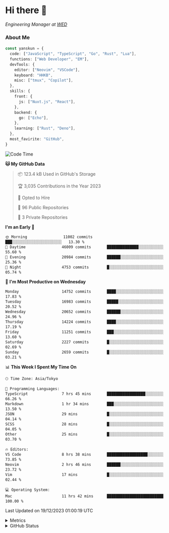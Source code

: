 # Hi there&nbsp;:wave:

<!-- ![Alt text](https://spotify-recently-played-readme.vercel.app/api?user=31kynbuubkiu3r4qh4hjuaglhfay) -->

_Engineering Manager at [WED](https://github.com/wedinc)_

### About Me

```ts
const yanskun = {
  code: ["JavaScript", "TypeScript", "Go", "Rust", "Lua"],
  functions: ["Web Developer", "EM"],
  devTools: {
    editor: ["Neovim", "VSCode"],
    keyboard: "HHKB",
    misc: ["tmux", "Copilot"],
  },
  skills: {
    front: {
      js: ["Nuxt.js", "React"],
    },
    backend: {
      go: ["Echo"],
    },
    learning: ["Rust", "Deno"],
  },
  most_favirite: "GitHub",
}
```

<!--START_SECTION:waka-->
![Code Time](http://img.shields.io/badge/Code%20Time-632%20hrs%2011%20mins-blue)

**🐱 My GitHub Data** 

> 📦 123.4 kB Used in GitHub's Storage 
 > 
> 🏆 3,035 Contributions in the Year 2023
 > 
> 💼 Opted to Hire
 > 
> 📜 96 Public Repositories 
 > 
> 🔑 3 Private Repositories 
 > 
**I'm an Early 🐤** 

```text
🌞 Morning                11002 commits       ███░░░░░░░░░░░░░░░░░░░░░░   13.30 % 
🌆 Daytime                46009 commits       ██████████████░░░░░░░░░░░   55.60 % 
🌃 Evening                20984 commits       ██████░░░░░░░░░░░░░░░░░░░   25.36 % 
🌙 Night                  4753 commits        █░░░░░░░░░░░░░░░░░░░░░░░░   05.74 % 
```
📅 **I'm Most Productive on Wednesday** 

```text
Monday                   14752 commits       ████░░░░░░░░░░░░░░░░░░░░░   17.83 % 
Tuesday                  16983 commits       █████░░░░░░░░░░░░░░░░░░░░   20.52 % 
Wednesday                20652 commits       ██████░░░░░░░░░░░░░░░░░░░   24.96 % 
Thursday                 14224 commits       ████░░░░░░░░░░░░░░░░░░░░░   17.19 % 
Friday                   11251 commits       ███░░░░░░░░░░░░░░░░░░░░░░   13.60 % 
Saturday                 2227 commits        █░░░░░░░░░░░░░░░░░░░░░░░░   02.69 % 
Sunday                   2659 commits        █░░░░░░░░░░░░░░░░░░░░░░░░   03.21 % 
```


📊 **This Week I Spent My Time On** 

```text
🕑︎ Time Zone: Asia/Tokyo

💬 Programming Languages: 
TypeScript               7 hrs 45 mins       █████████████████░░░░░░░░   66.26 % 
Markdown                 1 hr 34 mins        ███░░░░░░░░░░░░░░░░░░░░░░   13.50 % 
JSON                     29 mins             █░░░░░░░░░░░░░░░░░░░░░░░░   04.14 % 
SCSS                     28 mins             █░░░░░░░░░░░░░░░░░░░░░░░░   04.05 % 
Other                    25 mins             █░░░░░░░░░░░░░░░░░░░░░░░░   03.70 % 

🔥 Editors: 
VS Code                  8 hrs 38 mins       ██████████████████░░░░░░░   73.85 % 
Neovim                   2 hrs 46 mins       ██████░░░░░░░░░░░░░░░░░░░   23.72 % 
Vim                      17 mins             █░░░░░░░░░░░░░░░░░░░░░░░░   02.44 % 

💻 Operating System: 
Mac                      11 hrs 42 mins      █████████████████████████   100.00 % 
```


 Last Updated on 19/12/2023 01:00:19 UTC
<!--END_SECTION:waka-->

<details>
  <summary>Metrics</summary>
  <img src="https://github.com/yanskun/yanskun/blob/main/github-metrics.svg" alt="Metrics">
</details>

<details>
  <summary>GitHub Status</summary>
  <picture>
    <source media="(prefers-color-scheme: dark)" srcset="https://raw.githubusercontent.com/yanskun/yanskun/master/profile-summary-card-output/nord_dark/0-profile-details.svg">
   <img src="https://raw.githubusercontent.com/yanskun/yanskun/master/profile-summary-card-output/default/0-profile-details.svg">
  </picture>
  <br>
  <picture>
    <source media="(prefers-color-scheme: dark)" srcset="https://raw.githubusercontent.com/yanskun/yanskun/master/profile-summary-card-output/nord_dark/1-repos-per-language.svg">
   <img src="https://raw.githubusercontent.com/yanskun/yanskun/master/profile-summary-card-output/default/1-repos-per-language.svg">
  </picture>
  <picture>
    <source media="(prefers-color-scheme: dark)" srcset="https://raw.githubusercontent.com/yanskun/yanskun/master/profile-summary-card-output/nord_dark/2-most-commit-language.svg">
   <img src="https://raw.githubusercontent.com/yanskun/yanskun/master/profile-summary-card-output/default/2-most-commit-language.svg">
  </picture>
  <br>
  <picture>
    <source media="(prefers-color-scheme: dark)" srcset="https://raw.githubusercontent.com/yanskun/yanskun/master/profile-summary-card-output/nord_dark/3-stats.svg">
   <img src="https://raw.githubusercontent.com/yanskun/yanskun/master/profile-summary-card-output/default/3-stats.svg">
  </picture>
  <picture>
    <source media="(prefers-color-scheme: dark)" srcset="https://raw.githubusercontent.com/yanskun/yanskun/master/profile-summary-card-output/nord_dark/4-productive-time.svg">
   <img src="https://raw.githubusercontent.com/yanskun/yanskun/master/profile-summary-card-output/default/4-productive-time.svg">
  </picture>
</details>
